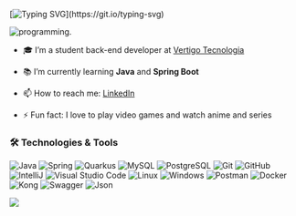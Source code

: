 [![Typing SVG](https://readme-typing-svg.herokuapp.com/?color=DDDD&size=35&width=1000&lines=Hello,+Welcome!+;I'am+Yuri+Nascimento,+Back-End+Developer.)](https://git.io/typing-svg)

![programming.](https://user-images.githubusercontent.com/83776617/173363091-1a7b84eb-864c-4345-97bd-a8ec5a2b3b39.gif)

- 🎓 I’m a student back-end developer at [Vertigo Tecnologia](https://www.vertigo.com.br/)

- 📚 I’m currently learning **Java** and **Spring Boot**

- 📫 How to reach me: [LinkedIn](https://www.linkedin.com/in/yuriidiiego/)

- ⚡ Fun fact: I love to play video games and watch anime and series

### 🛠️ Technologies & Tools

<p align="left">
  <img src="https://img.shields.io/badge/-Java-000?&logo=Java&logoColor=007396" alt="Java" />
  <img src="https://img.shields.io/badge/-Spring-000?&logo=Spring" alt="Spring" />
  <img src="https://img.shields.io/badge/-Quarkus-000?&logo=Quarkus" alt="Quarkus" />
  <img src="https://img.shields.io/badge/-MySQL-000?&logo=MySQL" alt="MySQL" />
  <img src="https://img.shields.io/badge/-PostgreSQL-000?&logo=PostgreSQL" alt="PostgreSQL" />
  <img src="https://img.shields.io/badge/-Git-000?&logo=git" alt="Git" />
  <img src="https://img.shields.io/badge/-GitHub-000?&logo=github" alt="GitHub" />
  <img src="https://img.shields.io/badge/-IntelliJ-000?&logo=IntelliJ-IDEA" alt="IntelliJ" />
  <img src="https://img.shields.io/badge/-Visual%20Studio%20Code-000?&logo=Visual-Studio-Code&logoColor=007ACC" alt="Visual Studio Code" />
  <img src="https://img.shields.io/badge/-Linux-000?&logo=Linux&logoColor=FCC624" alt="Linux" />
  <img src="https://img.shields.io/badge/-Windows-000?&logo=Windows&logoColor=0078D6" alt="Windows" />
  <img src="https://img.shields.io/badge/-Postman-000?&logo=Postman" alt="Postman" />
  <img src="https://img.shields.io/badge/-Docker-000?&logo=Docker" alt="Docker" />
  <img src="https://img.shields.io/badge/-Kong-000?&logo=Kong" alt="Kong" />
  <img src="https://img.shields.io/badge/-Swagger-000?&logo=Swagger" alt="Swagger" />
  <img src="https://img.shields.io/badge/-Json-000?&logo=Json" alt="Json" />
  
  ![](http://github-profile-summary-cards.vercel.app/api/cards/profile-details?username=yuriidiiego&theme=default)
